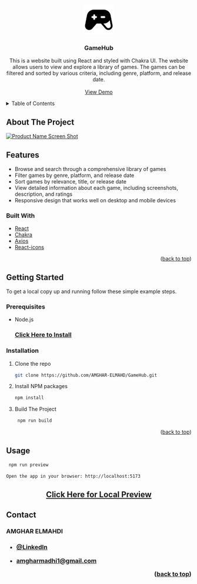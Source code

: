 <a name="readme-top"></a>

<br />
<div align="center">
  <a href="https://github.com/AMGHAR-ELMAHDI/GameHub">
    <img src="icon.svg" alt="Logo" width="80" height="80">
  </a>

<h3 align="center">GameHub</h3>

  <p align="center">
    This is a website built using React and styled with Chakra UI. The website allows users to view and explore a library of games. The games can be filtered and sorted by various criteria, including genre, platform, and release date.
    <br />
    <br />
    <a href="https://github.com/AMGHAR-ELMAHDI/GameHub">View Demo</a>
  </p>
</div>

<details>
  <summary>Table of Contents</summary>
  <ol>
    <li>
      <a href="#about-the-project">About The Project</a>
      <ul>
        <li><a href="#built-with">Built With</a></li>
        <li><a href="#features">Features</a></li>
      </ul>
    </li>
    <li>
      <a href="#getting-started">Getting Started</a>
      <ul>
        <li><a href="#prerequisites">Prerequisites</a></li>
        <li><a href="#installation">Installation</a></li>
      </ul>
    </li>
    <li><a href="#usage">Usage</a></li>
  </ol>
</details>

## About The Project

[![Product Name Screen Shot][product-screenshot]](https://example.com)

## Features

- Browse and search through a comprehensive library of games
- Filter games by genre, platform, and release date
- Sort games by relevance, title, or release date
- View detailed information about each game, including screenshots, description, and ratings
- Responsive design that works well on desktop and mobile devices

### Built With

- <a href="https://reactjs.org/">React</a>
- <a href="https://v2.chakra-ui.com/">Chakra</a>
- <a href="https://axios-http.com/">Axios</a>
- <a href="https://react-icons.github.io/react-icons/">React-icons</a>

<p align="right">(<a href="#readme-top">back to top</a>)</p>

## Getting Started

To get a local copy up and running follow these simple example steps.

### Prerequisites

- Node.js
  <h3><a href="https://nodejs.org/en/download/package-manager">Click Here to Install</a></h3>

### Installation

1. Clone the repo
   ```sh
   git clone https://github.com/AMGHAR-ELMAHD/GameHub.git
   ```
2. Install NPM packages
   ```sh
   npm install
   ```
3. Build The Project
   ```sh
    npm run build
   ```

<p align="right">(<a href="#readme-top">back to top</a>)</p>

## Usage

```sh
 npm run preview
```
```sh
Open the app in your browser: http://localhost:5173
```
  <h2 align="center"><a href="http://localhost:5173">Click Here for Local Preview</a></h2>

## Contact

<h3 >
AMGHAR ELMAHDI
<h3>

- [@LinkedIn](https://www.linkedin.com/in/elmahdi-amghar-148124177/)

- amgharmadhi1@gmail.com

<p align="right">(<a href="#readme-top">back to top</a>)</p>

[product-screenshot]: images/screenshot.png
